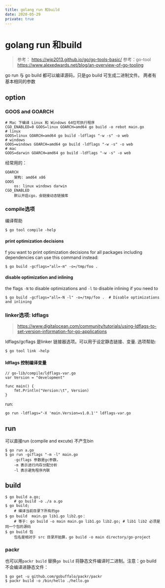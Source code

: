 ```yaml
---
title: golang run 和build
date: 2020-05-29
private: true
---
```

# golang run 和build
> 参考： https://wjp2013.github.io/go/go-tools-basic/
> 参考：go-tool https://www.alexedwards.net/blog/an-overview-of-go-tooling

go run 与 go build 都可以编译源码，只是go build 可生成二进制文件。 两者有基本相同的参数

## option

### GOOS and GOARCH

    # Mac 下编译 Linux 和 Windows 64位可执行程序
    CGO_ENABLED=0 GOOS=linux GOARCH=amd64 go build -o rebot main.go
    # linux
    GOOS=linux GOARCH=amd64 go build -ldflags "-w -s" -o web
    # windows
    GOOS=windows GOARCH=amd64 go build -ldflags "-w -s" -o web
    # mac
    GOOS=darwin GOARCH=amd64 go build -ldflags "-w -s" -o web

经常用的：

    GOARCH 
        架构: amd64 x86
    GOOS 
        os: linux windows darwin
    CGO_ENABLED
        默认开启cgo，会链接动态链接库
        
### compile选项
编译帮助

    $ go tool compile -help

#### print optimization decisions
f you want to print optimization decisions for all packages including dependencies can use this command instead:

    $ go build -gcflags="all=-m" -o=/tmp/foo .

#### disable optimization and inlining
the flags `-N` to disable optimizations and `-l` to disable inlining if you need to

    $ go build -gcflags="all=-N -l" -o=/tmp/foo .  # Disable optimizations and inlining

### linker选项: ldflags
> https://www.digitalocean.com/community/tutorials/using-ldflags-to-set-version-information-for-go-applications

ldflags/gcflags 是linker 链接器选项。可以用于设定静态链接、变量. 选项帮助:

    $ go tool link -help

#### ldflags 控制编译变量

    // go-lib/compile/ldflags-var.go
    var Version = "development"

    func main() {
        fmt.Println("Version:\t", Version)
    }

run:

    go run -ldflags="-X 'main.Version=v1.0.1'" ldflags-var.go

## run 
可以直接run (compile and excute) 不产生bin

	$ go run a.go
    $ go run -gcflags "-m -l" main.go
        -gcflags 参数是gc参数，
        -m 表示进行内存分配分析 
        -l 表示避免程序内联

## build

	$ go build a.go;
        # go build -o ./a a.go
	$ go build; 
        # 编译当前目录下所有的go
    $ go build  main.go lib1.go lib2.go：
        # 等于: go build -o main main.go lib1.go lib2.go; # lib1 lib2 必须是同一个包的源码
    $ go build 包
        包名是相对于 src 目录开始算，go build -o main directory/go-project

### packr
也可以用`packr build` 替换`go build` 将静态文件编译时二进制。注意：go build 不会编译进静态文件：

    $ go get -u github.com/gobuffalo/packr/packr
    $ packr build -o /bin/hello ./hello.go
